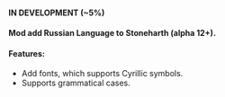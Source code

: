 #### IN DEVELOPMENT (~5%)

#### Mod add Russian Language to Stoneharth (alpha 12+).

#### Features:
- Add fonts, which supports Cyrillic symbols.
- Supports grammatical cases.
